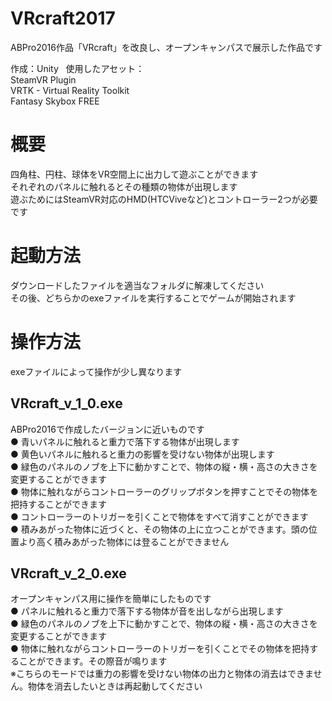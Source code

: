 # VRcraft2017
ABPro2016作品「VRcraft」を改良し、オープンキャンパスで展示した作品です
  
作成：Unity  
使用したアセット：  
SteamVR Plugin  
VRTK - Virtual Reality Toolkit  
Fantasy Skybox FREE

# 概要

四角柱、円柱、球体をVR空間上に出力して遊ぶことができます  
それぞれのパネルに触れるとその種類の物体が出現します  
遊ぶためにはSteamVR対応のHMD(HTCViveなど)とコントローラー2つが必要です  

# 起動方法

ダウンロードしたファイルを適当なフォルダに解凍してください  
その後、どちらかのexeファイルを実行することでゲームが開始されます  

# 操作方法
exeファイルによって操作が少し異なります  

## VRcraft_v_1_0.exe  
  ABPro2016で作成したバージョンに近いものです  
  ● 青いパネルに触れると重力で落下する物体が出現します  
  ● 黄色いパネルに触れると重力の影響を受けない物体が出現します  
  ● 緑色のパネルのノブを上下に動かすことで、物体の縦・横・高さの大きさを変更することができます  
  ● 物体に触れながらコントローラーのグリップボタンを押すことでその物体を把持することができます  
  ● コントローラーのトリガーを引くことで物体をすべて消すことができます  
  ● 積みあがった物体に近づくと、その物体の上に立つことができます。頭の位置より高く積みあがった物体には登ることができません  
  
## VRcraft_v_2_0.exe  
  オープンキャンパス用に操作を簡単にしたものです  
  ● パネルに触れると重力で落下する物体が音を出しながら出現します  
  ● 緑色のパネルのノブを上下に動かすことで、物体の縦・横・高さの大きさを変更することができます  
  ● 物体に触れながらコントローラーのトリガーを引くことでその物体を把持することができます。その際音が鳴ります  
  ※こちらのモードでは重力の影響を受けない物体の出力と物体の消去はできません。物体を消去したいときは再起動してください  

